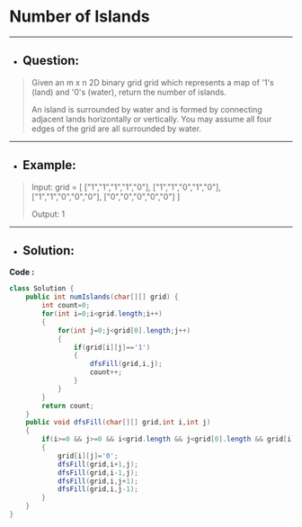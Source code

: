 # Number of Islands
---
- ## Question:
> Given an m x n 2D binary grid grid which represents a map of '1's (land) and '0's (water), return the number of islands.
> 
> An island is surrounded by water and is formed by connecting adjacent lands horizontally or vertically. You may assume all four edges of the grid are all surrounded by water.
---
- ## Example:
> Input: grid = [
  ["1","1","1","1","0"],
  ["1","1","0","1","0"],
  ["1","1","0","0","0"],
  ["0","0","0","0","0"]
]
> 
> Output: 1
---
- ## Solution:
**Code :**
```java
class Solution {
    public int numIslands(char[][] grid) {
        int count=0;
        for(int i=0;i<grid.length;i++)
        {
            for(int j=0;j<grid[0].length;j++)
            {
                if(grid[i][j]=='1')
                {
                    dfsFill(grid,i,j);
                    count++;
                }      
            }
        }   
        return count;
    }
    public void dfsFill(char[][] grid,int i,int j)
    {
        if(i>=0 && j>=0 && i<grid.length && j<grid[0].length && grid[i][j]=='1')
        {
            grid[i][j]='0';
            dfsFill(grid,i+1,j);
            dfsFill(grid,i-1,j);
            dfsFill(grid,i,j+1);
            dfsFill(grid,i,j-1);
        }
    }
}
